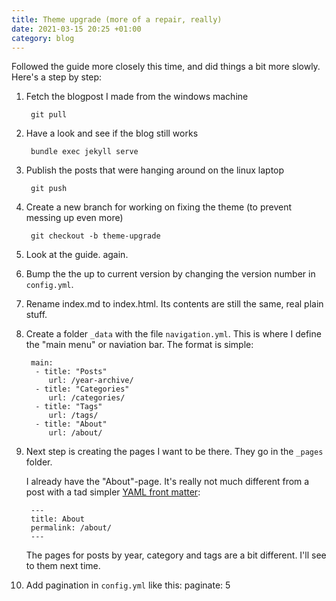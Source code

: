 ```yaml
---
title: Theme upgrade (more of a repair, really)
date: 2021-03-15 20:25 +01:00
category: blog
---
```

Followed the guide more closely this time, and did things a bit more slowly. Here's a step by step:

1. Fetch the blogpost I made from the windows machine

        git pull
        
1. Have a look and see if the blog still works

        bundle exec jekyll serve
        
1. Publish the posts that were hanging around on the linux laptop

        git push
        
1. Create a new branch for working on fixing the theme (to prevent messing up even more)

        git checkout -b theme-upgrade
        
1. Look at the guide. again.

1. Bump the the up to current version by changing the version number in `config.yml`.

1. Rename index.md to index.html. Its contents are still the same, real plain stuff.

1. Create a folder `_data` with the file `navigation.yml`. This is where I define the "main menu" or naviation bar. The format is simple:

        main:
         - title: "Posts"
            url: /year-archive/
         - title: "Categories"
            url: /categories/
         - title: "Tags"
            url: /tags/
         - title: "About"
            url: /about/
            
            
1. Next step is creating the pages I want to be there. They go in the `_pages` folder.

    I already have the "About"-page. It's really not much different from a post with a tad simpler [YAML front matter](https://jekyllrb.com/docs/front-matter/):

        ---
        title: About
        permalink: /about/
        ---

    The pages for posts by year, category and tags are a bit different. I'll see to them next time.

1. Add pagination in `config.yml` like this:
        paginate: 5



